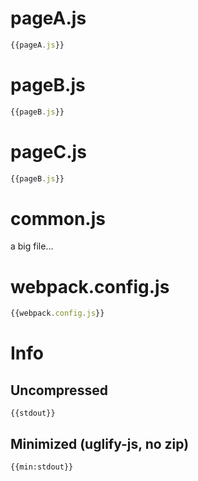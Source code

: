 # pageA.js

``` javascript
{{pageA.js}}
```

# pageB.js

``` javascript
{{pageB.js}}
```

# pageC.js

``` javascript
{{pageB.js}}
```

# common.js

a big file...

# webpack.config.js

``` javascript
{{webpack.config.js}}
```

# Info

## Uncompressed

```
{{stdout}}
```

## Minimized (uglify-js, no zip)

```
{{min:stdout}}
```
